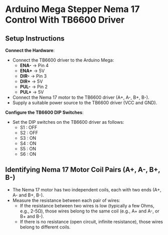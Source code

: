 # Arduino Mega Stepper Nema 17 Control With TB6600 Driver

## Setup Instructions
**Connect the Hardware**:
   - Connect the TB6600 driver to the Arduino Mega:
     - **ENA-** → Pin 4
     - **ENA+** → 5V
     - **DIR-** → Pin 3
     - **DIR+** → 5V
     - **PUL-** → Pin 2
     - **PUL+** → 5V
   - Connect the Nema 17 motor to the TB6600 driver (A+, A-, B+, B-).
   - Supply a suitable power source to the TB6600 driver (VCC and GND).

**Configure the TB6600 DIP Switches**:
   - Set the DIP switches on the TB6600 driver as follows:
     - S1 : OFF
     - S2 : OFF
     - S3 : ON
     - S4 : ON
     - S5 : ON
     - S6 : ON

## Identifying Nema 17 Motor Coil Pairs (A+, A-, B+, B-)
- The Nema 17 motor has two independent coils, each with two ends (A+, A- and B+, B-).
- Measure the resistance between each pair of wires:
  - If the resistance between two wires is low (typically a few Ohms, e.g., 2-5Ω), those wires belong to the same coil (e.g., A+ and A-, or B+ and B-).
  - If there is no resistance (open circuit, infinite resistance), those wires belong to different coils.

